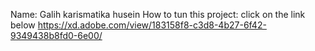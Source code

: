 Name:
Galih karismatika husein
How to tun this project:
click on the link below
https://xd.adobe.com/view/183158f8-c3d8-4b27-6f42-9349438b8fd0-6e00/
